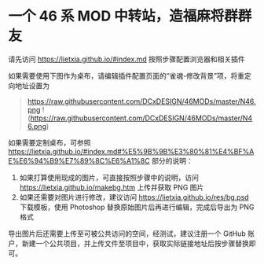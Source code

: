 # 一个 46 系 MOD 中转站，造福麻将群群友

请先访问 https://lietxia.github.io/#index.md 按照步骤配置浏览器和相关插件

如果需要使用下图作为桌布，请编辑插件配置页面的“雀魂-修改背景”项，将重定向地址设置为
> https://raw.githubusercontent.com/DCxDESIGN/46MODs/master/N46.png
!(https://raw.githubusercontent.com/DCxDESIGN/46MODs/master/N46.png)

如果需要定制桌布，可参照 https://lietxia.github.io/#index.md#%E5%9B%9B%E3%80%81%E4%BF%AE%E6%94%B9%E7%89%8C%E6%A1%8C 部分的说明：
1. 如果打算使用现成的图片，可直接按照步骤中的说明，访问 https://lietxia.github.io/makebg.htm 上传并获取 PNG 图片
2. 如果还需要对图片进行修改，建议访问 https://lietxia.github.io/res/bg.psd 下载模板，使用 Photoshop 替换原始图片后再进行编辑，完成后导出为 PNG 格式

导出图片后还需要上传至可被公共访问的空间，经测试，建议注册一个 GitHub 账户，新建一个公共项目，并上传文件至项目中，获取实际链接地址后按步骤替换即可。
